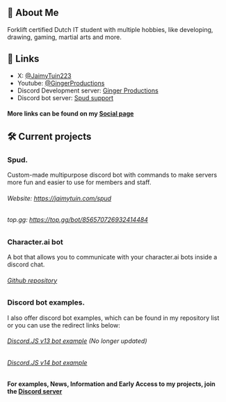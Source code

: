 
## 🚀 About Me
Forklift certified Dutch IT student with multiple hobbies, like developing, drawing, gaming,  martial arts and more.


## 🔗 Links


- X: [@JaimyTuin223](https://twitter.com/jaimytuin223)
- Youtube: [@GingerProductions](https://youtube.com/@GingerProductions)
- Discord Development server: [Ginger Productions](https://discord.gg/XeqteUmBen)
- Discord bot server: [Spud support](https://discord.gg/D8ZcY8SJdy) 

#### More links can be found on my [Social page](https://jaimytuin.com/social)
## 🛠 Current projects
### Spud.
Custom-made multipurpose discord bot with commands to make servers more fun and easier to use for members and staff.
###### Website: https://jaimytuin.com/spud
###### top.gg: https://top.gg/bot/856570726932414484

### Character.ai bot
A bot that allows you to communicate with your character.ai bots inside a discord chat.
###### [Github repository](https://github.com/JaimyTuin223/character.ai-bot)

### Discord bot examples.
I also offer discord bot examples, which can be found in my repository list or you can use the redirect links below:
###### [Discord.JS v13 bot example](https://github.com/JaimyTuin223/discord.js-v13-bot) (No longer updated)
###### [Discord.JS v14 bot example](https://github.com/JaimyTuin223/discord.js-v14-bot)


#### For examples, News, Information and Early Access to my projects, join the [Discord server](https://discord.gg/XeqteUmBen)
